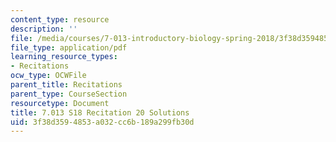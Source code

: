 ```yaml
---
content_type: resource
description: ''
file: /media/courses/7-013-introductory-biology-spring-2018/3f38d3594853a032cc6b189a299fb30d_MIT7_013s18R20S.pdf
file_type: application/pdf
learning_resource_types:
- Recitations
ocw_type: OCWFile
parent_title: Recitations
parent_type: CourseSection
resourcetype: Document
title: 7.013 S18 Recitation 20 Solutions
uid: 3f38d359-4853-a032-cc6b-189a299fb30d
---
```

